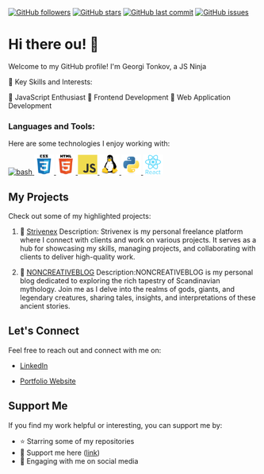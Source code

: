 

[![GitHub followers](https://img.shields.io/github/followers/GLTdotNS.svg?style=social)](https://github.com/GLTdotNS)
[![GitHub stars](https://img.shields.io/github/stars/GLTdotNS.svg?style=social)](https://github.com/GLTdotNS)
[![GitHub last commit](https://img.shields.io/github/last-commit/GLTdotNS/GLTdotNS.svg)](https://github.com/GLTdotNS/GLTdotNS)
[![GitHub issues](https://img.shields.io/github/issues/GLTdotNS/GLTdotNS.svg)](https://github.com/GLTdotNS/GLTdotNS/issues)




# Hi there ou! 👋

Welcome to my GitHub profile! I'm Georgi Tonkov, a JS Ninja

🌟 Key Skills and Interests:

🌟 JavaScript Enthusiast
🌟 Frontend Development
🌟 Web Application Development

<h3 align="left">Languages and Tools:</h3>

Here are some technologies I enjoy working with:

<p align="left"><a href="https://www.gnu.org/software/bash/" target="_blank" rel="noreferrer">
  <img src="https://upload.wikimedia.org/wikipedia/commons/8/82/Gnu-bash-logo.svg" alt="bash" width="40" height="40"/>
</a>
 <a href="https://www.w3schools.com/css/" target="_blank" rel="noreferrer"> <img src="https://raw.githubusercontent.com/devicons/devicon/master/icons/css3/css3-original-wordmark.svg" alt="css3" width="40" height="40"/> </a> <a href="https://www.w3.org/html/" target="_blank" rel="noreferrer"> <img src="https://raw.githubusercontent.com/devicons/devicon/master/icons/html5/html5-original-wordmark.svg" alt="html5" width="40" height="40"/> </a> <a href="https://developer.mozilla.org/en-US/docs/Web/JavaScript" target="_blank" rel="noreferrer"> <img src="https://raw.githubusercontent.com/devicons/devicon/master/icons/javascript/javascript-original.svg" alt="javascript" width="40" height="40"/> </a> <a href="https://www.linux.org/" target="_blank" rel="noreferrer"> <img src="https://raw.githubusercontent.com/devicons/devicon/master/icons/linux/linux-original.svg" alt="linux" width="40" height="40"/> </a> <a href="https://www.python.org" target="_blank" rel="noreferrer"> <img src="https://raw.githubusercontent.com/devicons/devicon/master/icons/python/python-original.svg" alt="python" width="40" height="40"/> </a> <a href="https://reactjs.org/" target="_blank" rel="noreferrer"> <img src="https://raw.githubusercontent.com/devicons/devicon/master/icons/react/react-original-wordmark.svg" alt="react" width="40" height="40"/> </a> </p>

## My Projects

Check out some of my highlighted projects:


  1. 🌟 [Strivenex](https://www.strivenex.com)
   Description: Strivenex is my personal freelance platform where I connect with clients and work on various projects. It serves as a hub for showcasing my skills, managing projects, and collaborating with clients to deliver high-quality work.

   
2. 🚀 [NONCREATIVEBLOG](https://www.noncreativeblog.net)
   Description:NONCREATIVEBLOG is my personal blog dedicated to exploring the rich tapestry of Scandinavian mythology. Join me as I delve into the realms of gods, giants, and legendary creatures, sharing tales, insights, and interpretations of these ancient stories.


## Let's Connect

Feel free to reach out and connect with me on:

- [LinkedIn](https://www.linkedin.com/in/georgi-tonkov/)

- [Portfolio Website](https://www.canislupus.dev)

## Support Me

If you find my work helpful or interesting, you can support me by:

- ⭐️ Starring some of my repositories
- 📢 Support me here ([link](https://www.noncreativeblog.net/donate))
- 💬 Engaging with me on social media
